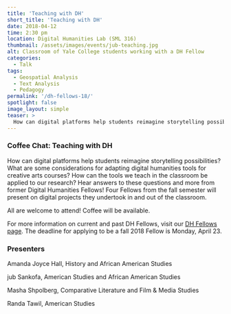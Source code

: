 ```yaml
---
title: 'Teaching with DH'
short_title: 'Teaching with DH'
date: 2018-04-12
time: 2:30 pm
location: Digital Humanities Lab (SML 316)
thumbnail: /assets/images/events/jub-teaching.jpg
alt: Classroom of Yale College students working with a DH Fellow
categories:
  - Talk
tags:
  - Geospatial Analysis
  - Text Analysis
  - Pedagogy
permalink: '/dh-fellows-18/'
spotlight: false
image_layout: simple
teaser: >
  How can digital platforms help students reimagine storytelling possibilties? What are some considerations for adapting digital humanities tools for creative arts courses? Hear some answers first-hand from former Digital Humanities Fellows.
---
```


### Coffee Chat: Teaching with DH

How can digital platforms help students reimagine storytelling possibilities? What are some considerations for adapting digital humanities tools for creative arts courses? How can the tools we teach in the classroom be applied to our research? Hear answers to these questions and more from former Digital Humanities Fellows! Four Fellows from the fall semester will present on digital projects they undertook in and out of the classroom. 

All are welcome to attend! Coffee will be available.
   
For more information on current and past DH Fellows, visit our <a href='http://web.library.yale.edu/dhlab/dhfellows' target='_blank'>DH Fellows page</a>. The deadline for applying to be a fall 2018 Fellow is Monday, April 23.

### Presenters 

Amanda Joyce Hall, History and African American Studies

jub Sankofa, American Studies and African American Studies

Masha Shpolberg, Comparative Literature and Film & Media Studies

Randa Tawil, American Studies